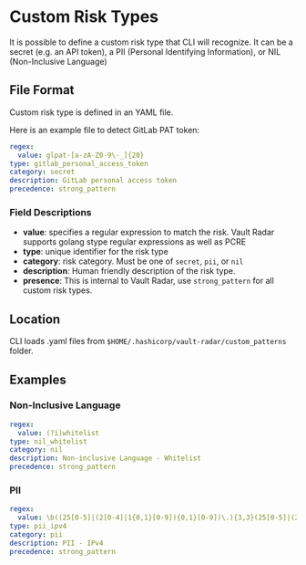 # Custom Risk Types

It is possible to define a custom risk type that CLI will recognize.
It can be a secret (e.g. an API token), a PII (Personal Identifying Information), or NIL (Non-Inclusive Language)

## File Format

Custom risk type is defined in an YAML file. 

Here is an example file to detect GitLab PAT token:

```yaml
regex:
  value: glpat-[a-zA-Z0-9\-_]{20}
type: gitlab_personal_access_token
category: secret
description: GitLab personal access token
precedence: strong_pattern
```

### Field Descriptions

- **value**: specifies a regular expression to match the risk. Vault Radar supports golang stype regular expressions as well as PCRE
- **type**: unique identifier for the risk type
- **category**: risk category. Must be one of `secret`, `pii`, or `nil` 
- **description**: Human friendly description of the risk type.
- **presence**: This is internal to Vault Radar, use `strong_pattern` for all custom risk types.

## Location

CLI loads .yaml files from `$HOME/.hashicorp/vault-radar/custom_patterns` folder. 

## Examples

### Non-Inclusive Language

```yaml
regex:
  value: (?i)whitelist
type: nil_whitelist
category: nil
description: Non-inclusive Language - Whitelist
precedence: strong_pattern
```

### PII

```yaml
regex:
  value: \b((25[0-5]|(2[0-4]|1{0,1}[0-9]){0,1}[0-9])\.){3,3}(25[0-5]|(2[0-4]|1{0,1}[0-9]){0,1}[0-9])\b
type: pii_ipv4
category: pii
description: PII - IPv4
precedence: strong_pattern
```
